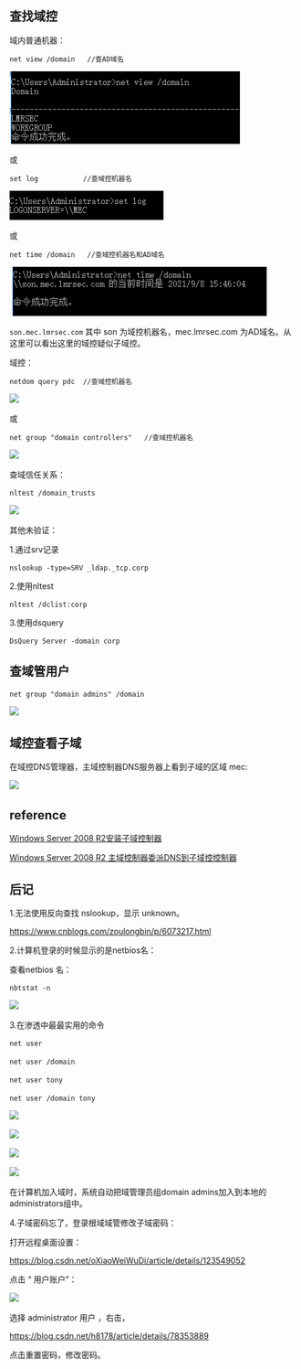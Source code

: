 ## 查找域控

域内普通机器：

	net view /domain   //查AD域名

![](images/2.jpg)

或

	set log           //查域控机器名

![](images/3.jpg)

或

	net time /domain   //查域控机器名和AD域名

![](images/7.jpg)

```son.mec.lmrsec.com``` 其中 son 为域控机器名，mec.lmrsec.com 为AD域名。从这里可以看出这里的域控疑似子域控。

域控：

	netdom query pdc  //查域控机器名

![](images/1.jpg)

或

	net group "domain controllers"   //查域控机器名

![](images/5.jpg)

查域信任关系：

	nltest /domain_trusts

![](images/9.jpg)

其他未验证：

1.通过srv记录

	nslookup -type=SRV _ldap._tcp.corp

2.使用nltest

	nltest /dclist:corp

3.使用dsquery

	DsQuery Server -domain corp

## 查域管用户 

	net group "domain admins" /domain

![](images/6.jpg)

## 域控查看子域

在域控DNS管理器，主域控制器DNS服务器上看到子域的区域 mec:

![](images/4.jpg)



## reference

[Windows Server 2008 R2安装子域控制器](https://www.cnblogs.com/zoulongbin/p/6055523.html)

[Windows Server 2008 R2 主域控制器委派DNS到子域控控制器](https://www.cnblogs.com/zoulongbin/p/6068711.html)

## 后记

1.无法使用反向查找 nslookup，显示 unknown。

https://www.cnblogs.com/zoulongbin/p/6073217.html

2.计算机登录的时候显示的是netbios名：

查看netbios 名：

	nbtstat -n

![](images/8.jpg)

3.在渗透中最最实用的命令

	net user

	net user /domain

	net user tony
	
	net user /domain tony


![](images/10.jpg)

![](images/11.jpg)

![](images/12.jpg)

![](images/13.png)

在计算机加入域时，系统自动把域管理员组domain admins加入到本地的administrators组中。

4.子域密码忘了，登录根域域管修改子域密码：

打开远程桌面设置：

https://blog.csdn.net/oXiaoWeiWuDi/article/details/123549052

点击 “ 用户账户”：

![](images/14.png)

选择 administrator 用户 ，右击，

https://blog.csdn.net/h8178/article/details/78353889

点击重置密码，修改密码。